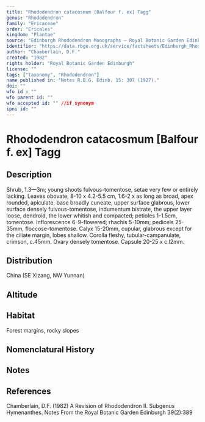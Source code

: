 ```yaml
---
title: "Rhododendron catacosmum [Balfour f. ex] Tagg"
genus: "Rhododendron"
family: "Ericaceae"
order: "Ericales"
kingdom: "Plantae"
source: "Edinburgh Rhododendron Monographs – Royal Botanic Garden Edinburgh"
identifier: "https://data.rbge.org.uk/service/factsheets/Edinburgh_Rhododendron_Monographs.xhtml"
author: "Chamberlain, D.F."
created: "1982"
rights holder: "Royal Botanic Garden Edinburgh"
license: ""
tags: ["taxonomy", "Rhododendron"]
name published in: "Notes R.B.G. Edinb. 15: 307 (1927)."
doi: ""
wfo id : ""
wfo parent id: ""
wfo accepted id: "" //if synonym                      
ipni id: ""
---
```


                       

# Rhododendron catacosmum [Balfour f. ex] Tagg

## Description
Shrub, 1.3—3m; young shoots fulvous-tomentose, setae very few or entirely lacking. Leaves obovate, 8-10 x 4.2-5.5 cm, 1.6-2 x as long as broad, apex rounded, apiculate, base broadly cuneate, upper surface glabrous, lower surface densely fulvous-tomentose, indumentum bistrate, the upper layer loose, dendroid, the lower whitish and compacted; petioles 1-1.5cm, tomentose. Inflorescence 6-9-flowered; rhachis 5-10mm; pedicels 25-35mm, floccose-tomentose. Calyx 15-20mm, cupular, glabrous except for the ciliate margin, lobes shallow. Corolla fleshy, tubular-campanulate, crimson, c.45mm. Ovary densely tomentose. Capsule 20-25 x c.l2mm.

## Distribution
China (SE Xizang, NW Yunnan)

## Altitude


## Habitat
Forest margins, rocky slopes

## Nomenclatural History

                       
## Notes


## References

Chamberlain, D.F. (1982) A Revision of Rhododendron II. Subgenus Hymenanthes. Notes From the Royal Botanic Garden Edinburgh 39(2):389
